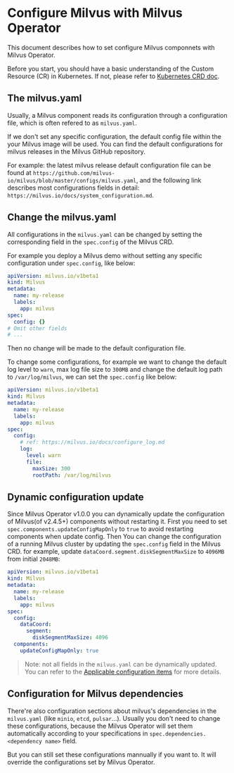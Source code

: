# Configure Milvus with Milvus Operator

This document describes how to set configure Milvus componnets with Milvus Operator.

Before you start, you should have a basic understanding of the Custom Resource (CR) in Kubernetes. If not, please refer to [Kubernetes CRD doc](https://kubernetes.io/docs/concepts/extend-kubernetes/api-extension/custom-resources/).

## The milvus.yaml

Usually, a Milvus component reads its configuration through a configuration file, which is often refered to as `milvus.yaml`.

If we don't set any specific configuration, the default config file within the your Milvus image will be used. You can find the default configurations for milvus releases in the Milvus GitHub repository.

For example: the latest milvus release default configuration file can be found at `https://github.com/milvus-io/milvus/blob/master/configs/milvus.yaml`, and the following link describes most configurations fields in detail: `https://milvus.io/docs/system_configuration.md`.

## Change the milvus.yaml

All configurations in the `milvus.yaml` can be changed by setting the corresponding field in the `spec.config` of the Milvus CRD.

For example you deploy a Milvus demo without setting any specific configuration under `spec.config`, like below:

```yaml
apiVersion: milvus.io/v1beta1
kind: Milvus
metadata:
  name: my-release
  labels:
    app: milvus
spec:
  config: {}
# Omit other fields
# ...
```

Then no change will be made to the default configuration file.

To change some configurations, for example we want to change the default log level to `warn`, max log file size to `300MB` and change the default log path to `/var/log/milvus`, we can set the `spec.config` like below:

```yaml
apiVersion: milvus.io/v1beta1
kind: Milvus
metadata:
  name: my-release
  labels:
    app: milvus
spec:
  config:
    # ref: https://milvus.io/docs/configure_log.md
    log:
      level: warn
      file:
        maxSize: 300
        rootPath: /var/log/milvus
```

## Dynamic configuration update

Since Milvus Operator v1.0.0 you can dynamically update the configuration of Milvus(of v2.4.5+) components without restarting it. First you need to set `spec.components.updateConfigMapOnly` to `true` to avoid restarting components when update config. Then You can change the configuration of a running Milvus cluster by updating the `spec.config` field in the Milvus CRD. for example, update `dataCoord.segment.diskSegmentMaxSize` to `4096MB` from initial `2048MB`:
```yaml
apiVersion: milvus.io/v1beta1
kind: Milvus
metadata:
  name: my-release
  labels:
    app: milvus
spec:
  config: 
    dataCoord:
      segment:
        diskSegmentMaxSize: 4096
  components:
    updateConfigMapOnly: true
```

> Note: not all fields in the `milvus.yaml` can be dynamically updated. You can refer to the [Applicable configuration items](https://milvus.io/docs/dynamic_config.md#Applicable-configuration-items) for more details.

## Configuration for Milvus dependencies

There're also configuration sections about milvus's dependencies in the `milvus.yaml` (like `minio`, `etcd`, `pulsar`...). Usually you don't need to change these configurations, because the Milvus Operator will set them automatically according to your specifications in `spec.dependencies.<dependency name>` field.

But you can still set these configurations mannually if you want to. It will override the configurations set by Milvus Operator.